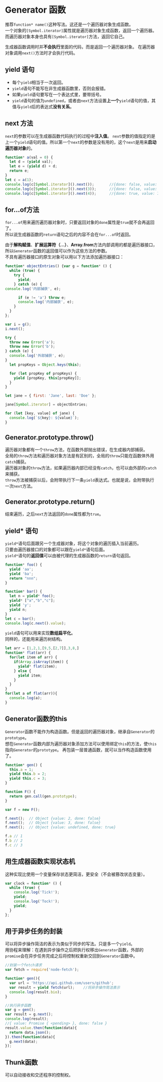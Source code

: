 # Generator 函数

推荐`function* name()`这种写法。这还是一个遍历器对象生成函数。  
一个对象的`[Symbol.iterator]`属性就是遍历器对象生成函数，返回一个遍历器。  
而遍历器对象本身也具有`[Symbol.iterator]`方法，返回它自己。  

生成器函数调用时并**不会执行**里面的代码，而是返回一个遍历器对象。
在遍历器对象调用`next()`方法时才会执行代码。

## yield 语句
- 每个`yield`相当于一次返回。
- `yield`语句不能写在非生成器函数里，否则会报错。
- 如果`yield`语句要写在一个表达式里，要带括号。
- `yield`语句的值为`undefined`，或者由`next`方法设置**上一个**`yield`语句的值，其值与`yield`后的表达式**没有关系**。

## next 方法
`next`的参数可以在生成器函数代码执行的过程中**注入值**。
`next`参数的值指定的是上一个`yield`语句的值。所以第一个`next`的参数是没有用的，这个`next`是用来**启动遍历器对象**的。
```javascript
function* a(val = 0) {
  let d = (yield val);
  let e = (yield d) + d;
  return e;
}
let c = a(1);
console.log(c[Symbol.iterator]().next());       //{done: false, value: 1}   启动遍历器对象
console.log(c[Symbol.iterator]().next(3));      //{done: false, value: 3}
console.log(c[Symbol.iterator]().next(4));      //{done: true, value: 7}
```

## for...of方法
`for...of`用来遍历遍历器对象时，只要返回对象的`done`属性是`true`就不会再返回了。  
所以说生成器函数的`return`语句之后的内容不会在`for...of`时返回。
  
由于**解构赋值**、**扩展运算符（...）**、**Array.from**方法内部调用的都是遍历器接口，所以`Generator`函数的返回值可以作为这些方法的参数。  
不具有遍历器接口的原生对象可以用以下方法添加遍历器接口：
```javascript
function* objectEntries() {var g = function* () {
  while (true) {
    try {
      yield;
    } catch (e) {
console.log('内部捕获', e);

      if (e != 'a') throw e;
      console.log('内部捕获', e);
    }
  }
};

var i = g();
i.next();

try {
  throw new Error('a');
  throw new Error('b');
} catch (e) {
  console.log('外部捕获', e);
}
  let propKeys = Object.keys(this);

  for (let propKey of propKeys) {
    yield [propKey, this[propKey]];
  }
}

let jane = { first: 'Jane', last: 'Doe' };

jane[Symbol.iterator] = objectEntries;

for (let [key, value] of jane) {
  console.log(`${key}: ${value}`);
}
```

## Generator.prototype.throw()
遍历器对象都有一个`throw`方法，在函数外部抛出错误，在生成器内部捕获。  
全局的`throw`方法和遍历器对象方法是有区别的，全局的`throw`只能在函数体外用`catch`捕获。  
遍历器对象的`throw`方法，如果遍历器内部已经没有`catch`，也可以由外部的`catch`来捕获。  
`throw`方法被捕获以后，会附带执行下一条`yield`表达式。也就是说，会附带执行一次`next`方法。

## Generator.prototype.return()
结束遍历，之后`next`方法返回的`done`属性都为`true`。

## yield* 语句
`yield*`语句后面跟另一个生成器对象，将这个对象的遍历插入当前遍历。  
只要由遍历器接口的对象都可以跟在`yield*`语句后面。  
`yield*`语句的**返回值**可以由被代理的生成器函数的`return`语句返回。
```javascript
function* foo() {
  yield 'aa';
  yield 'ba';
  return "nnn";
}

function* bar() {
  let n = yield* foo();
  yield* ["a","b","c"];
  yield 'y';
  yield n;
}	
let c = bar();
console.log(c.next().value);
```
`yield`语句可以用来实现**数组扁平化**。  
同样的，还能用来遍历树结构。
```javascript
let arr = [1,2,1,[9,5,[2,7]],3,8,]
function* flat(arr) {
  for(let item of arr) {
    if(Array.isArray(item)) {
      yield* flat(item);
    } else {
      yield item;
    }
  }
}
for(let a of flat(arr)){
  console.log(a);
}
```

## Generator函数的this
`Generator`函数不能作为构造函数。但是返回的遍历器对象，继承自`Generator`的`prototype`。  
想在`Generator`函数内部为遍历器对象添加方法可以使用绑定`this`的方法，使`this`指向`Generator`的`prototype`。
再包装一层普通函数，就可以当作构造函数使用了。
```javascript
function* gen() {
  this.a = 1;
  yield this.b = 2;
  yield this.c = 3;
}

function F() {
  return gen.call(gen.prototype);
}

var f = new F();

f.next();  // Object {value: 2, done: false}
f.next();  // Object {value: 3, done: false}
f.next();  // Object {value: undefined, done: true}

f.a // 1
f.b // 2
f.c // 3
```

## 用生成器函数实现状态机
这种实现比使用一个变量保存状态更简洁，更安全（不会被篡改状态变量）。
```javascript
var clock = function* () {
  while (true) {
    console.log('Tick!');
    yield;
    console.log('Tock!');
    yield;
  }
};
```

## 用于异步任务的封装
可以将异步操作简洁的表示为类似于同步的写法。只是多一个`yield`。  
用协程来理解：在遇到异步操作之后把执行权移出`Generator`函数，外部的`promise`会在异步任务完成之后将控制权重新交回到`Generator`函数中。
```javascript
//封装一个fetch请求
var fetch = require('node-fetch');

function* gen(){
  var url = 'https://api.github.com/users/github';
  var result = yield fetch(url);    //将异步操作简洁表示
  console.log(result.bio);
}

//执行异步函数
var g = gen();
var result = g.next();
console.log(result);
//{ value: Promise { <pending> }, done: false }
result.value.then(function(data){
  return data.json();
}).then(function(data){
  g.next(data);
});
```

## Thunk函数
可以自动接收和交还程序的控制权。